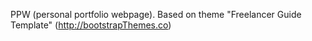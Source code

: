 PPW (personal portfolio webpage). 
Based on theme "Freelancer Guide Template" (http://bootstrapThemes.co)
